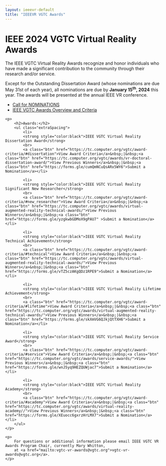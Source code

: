 ```yaml
---
layout: ieeevr-default
title: "IEEEVR VGTC Awards"
---
```


<div>
    <h1>IEEE 2024 VGTC Virtual Reality Awards</h1>
    <p>
        The IEEE VGTC Virtual Reality Awards recognize and honor individuals who have made a significant contribution 
        to the community through their research and/or service. 
    </p>
    <p>
        Except for the Outstanding Dissertation Award (whose nominations are due May 31st of each year), all nominations are due by <strong>January 15<sup>th</sup>, 2024</strong> this year. The awards will be presented at the annual IEEE VR conference.
    </p>
    <ul class="extraSpacing">
        <li>
            <a href="{{"/assets/award/IEEE_VGTC_VR_Awards_2024_Call_for_Nominations.pdf" | relative_url }}">Call for NOMINATIONS</a>
        </li>
        <li>
            <a href="https://tc.computer.org/vgtc/award-criteria/">IEEE VGTC Awards Overview and Criteria</a>
        </li>
    </ul>   
    
    <p>
        <h2>Awards:</h2>
        <ul class="extraSpacing">
            <li>
            <strong style="color:black">IEEE VGTC Virtual Reality Dissertation Award</strong>
            <br>
            <a class="btn" href="https://tc.computer.org/vgtc/award-criteria/#dissertation">View Award Criteria</a>&nbsp;|&nbsp;<a class="btn" href="https://tc.computer.org/vgtc/awards/vr-doctoral-dissertation-award/">View Previous Winners</a>&nbsp;|&nbsp;<a class="btn" href="https://forms.gle/cumQmNCuQsARx5WY6">Submit a Nomination</a></li>

            <li>
            <strong style="color:black">IEEE VGTC Virtual Reality Significant New Researcher</strong>
            <br>
            <a class="btn" href="https://tc.computer.org/vgtc/award-criteria/#new_researcher">View Award Criteria</a>&nbsp;|&nbsp;<a class="btn" href="https://tc.computer.org/vgtc/awards/virtual-augmented-reality-technical-awards/">View Previous Winners</a>&nbsp;|&nbsp;<a class="btn" href="https://forms.gle/yzgkwbGDMoX9gPAU7" >Submit a Nomination</a></li>

            <li>
            <strong style="color:black">IEEE VGTC Virtual Reality Technical Achievement</strong>
            <br>
            <a class="btn" href="https://tc.computer.org/vgtc/award-criteria/#technical">View Award Criteria</a>&nbsp;|&nbsp;<a class="btn" href="https://tc.computer.org/vgtc/awards/virtual-augmented-reality-technical-awards/">View Previous Winners</a>&nbsp;|&nbsp;<a class="btn" href="https://forms.gle/vTZ5czAKgQDz1RPE9">Submit a Nomination</a></li>

            <li>
            <strong style="color:black">IEEE VGTC Virtual Reality Lifetime Achievement</strong>
            <br>
            <a class="btn" href="https://tc.computer.org/vgtc/award-criteria/#lifetime">View Award Criteria</a>&nbsp;|&nbsp;<a class="btn" href="https://tc.computer.org/vgtc/awards/virtual-augmented-reality-technical-awards/">View Previous Winners</a>&nbsp;|&nbsp;<a class="btn" href="https://forms.gle/skXmVG6QJkjQtTXH6">Submit a Nomination</a></li>

            <li>
            <strong style="color:black">IEEE VGTC Virtual Reality Service Award</strong>
            <br>
            <a class="btn" href="https://tc.computer.org/vgtc/award-criteria/#service">View Award Criteria</a>&nbsp;|&nbsp;<a class="btn" href="https://tc.computer.org/vgtc/awards/service-awards/">View Previous Winners</a>&nbsp;|&nbsp;<a class="btn" href="https://forms.gle/wnJ5yq9HEZQUWjac7">Submit a Nomination</a></li>

            <li>
            <strong style="color:black">IEEE VGTC Virtual Reality Academy</strong>
            <br>
            <a class="btn" href="https://tc.computer.org/vgtc/award-criteria/#academy">View Award Criteria</a>&nbsp;|&nbsp;<a class="btn" href="https://tc.computer.org/vgtc/awards/virtual-reality-academy//">View Previous Winners</a>&nbsp;|&nbsp;<a class="btn" href="https://forms.gle/XEuocc6gxrzHrLMX7">Submit a Nomination</a></li>            
        </ul>
    </p>

    <p>
        For questions or additional information please email IEEE VGTC VR Awards Program Chair, currently Mary Whitton, 
        at <a href="mailto:vgtc-vr-awards@vgtc.org">vgtc-vr-awards@vgtc.org</a>.
    </p>

</div>

